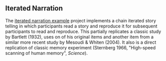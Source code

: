 ## Iterated Narration

The [iterated narration example](https://github.com/babe-project/IteratedNarration) project implements a chain iterated story telling in which participants read a story and reproduce it for subsequent participants to read and reproduce. This partially replicates a classic study by Bartlett (1932), uses on of his original items and another item from a similar more recent study by Mesoudi & Whiten (2004). It also  is a direct replication of classic memory experiment (Sternberg 1966, "High-speed scanning of human memory", _Science_). 
